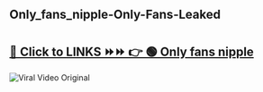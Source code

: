 
 ## Only_fans_nipple-Only-Fans-Leaked

# <h2><a href="https://clipsfans.com/Only_fans_nipple&ref=git">🔗 Click to LINKS ⏩⏩ 👉 🟢 Only fans nipple </a></h2>

<a href="https://clipsfans.com/Only_fans_nipple&ref=git" rel="nofollow" data-target="animated-image.originalLink"><img src="https://i.ibb.co.com/xMMVF88/686577567.gif" alt="Viral Video Original" style="max-width: 100%; display: inline-block;" data-target="animated-image.originalImage"></a>
